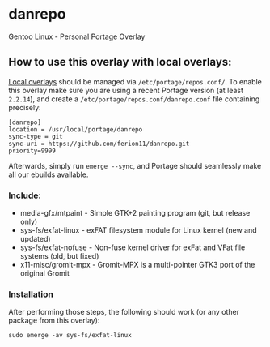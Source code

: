 # danrepo
Gentoo Linux - Personal Portage Overlay

## How to use this overlay with local overlays:
[Local overlays](https://wiki.gentoo.org/wiki//etc/portage/repos.conf) should be managed via `/etc/portage/repos.conf/`.
To enable this overlay make sure you are using a recent Portage version (at least `2.2.14`), and create a `/etc/portage/repos.conf/danrepo.conf` file containing precisely:

```
[danrepo]
location = /usr/local/portage/danrepo
sync-type = git
sync-uri = https://github.com/ferion11/danrepo.git
priority=9999
```

Afterwards, simply run `emerge --sync`, and Portage should seamlessly make all our ebuilds available.

### Include:
* media-gfx/mtpaint - Simple GTK+2 painting program (git, but release only)
* sys-fs/exfat-linux - exFAT filesystem module for Linux kernel (new and updated)
* sys-fs/exfat-nofuse - Non-fuse kernel driver for exFat and VFat file systems (old, but fixed)
* x11-misc/gromit-mpx - Gromit-MPX is a multi-pointer GTK3 port of the original Gromit

### Installation
After performing those steps, the following should work (or any other package from this overlay):

	sudo emerge -av sys-fs/exfat-linux
